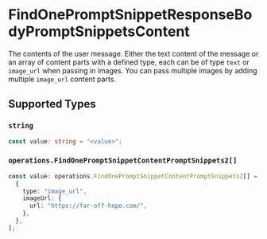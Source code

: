 # FindOnePromptSnippetResponseBodyPromptSnippetsContent

The contents of the user message. Either the text content of the message or an array of content parts with a defined type, each can be of type `text` or `image_url` when passing in images. You can pass multiple images by adding multiple `image_url` content parts. 


## Supported Types

### `string`

```typescript
const value: string = "<value>";
```

### `operations.FindOnePromptSnippetContentPromptSnippets2[]`

```typescript
const value: operations.FindOnePromptSnippetContentPromptSnippets2[] = [
  {
    type: "image_url",
    imageUrl: {
      url: "https://far-off-hope.com/",
    },
  },
];
```

